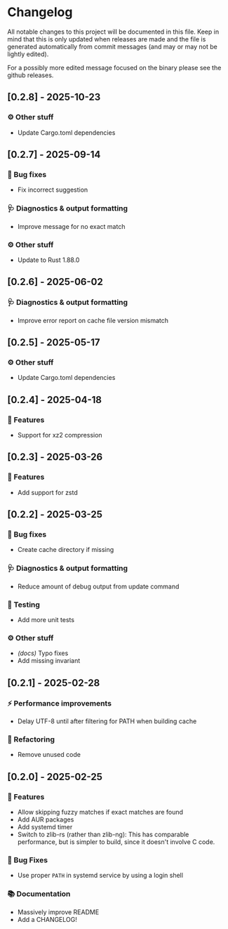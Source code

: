 # Changelog

All notable changes to this project will be documented in this file.
Keep in mind that this is only updated when releases are made and the file
is generated automatically from commit messages (and may or may not be lightly
edited).

For a possibly more edited message focused on the binary please see the github
releases.

## [0.2.8] - 2025-10-23

### ⚙️ Other stuff

- Update Cargo.toml dependencies


## [0.2.7] - 2025-09-14

### 🐛 Bug fixes

- Fix incorrect suggestion

### 🩺 Diagnostics & output formatting

- Improve message for no exact match

### ⚙️ Other stuff

- Update to Rust 1.88.0

## [0.2.6] - 2025-06-02

### 🩺 Diagnostics & output formatting

- Improve error report on cache file version mismatch

## [0.2.5] - 2025-05-17

### ⚙️ Other stuff

- Update Cargo.toml dependencies

## [0.2.4] - 2025-04-18

### 🚀 Features

- Support for xz2 compression

## [0.2.3] - 2025-03-26

### 🚀 Features

- Add support for zstd

## [0.2.2] - 2025-03-25

### 🐛 Bug fixes

- Create cache directory if missing

### 🩺 Diagnostics & output formatting

- Reduce amount of debug output from update command

### 🧪 Testing

- Add more unit tests

### ⚙️ Other stuff

- *(docs)* Typo fixes
- Add missing invariant

## [0.2.1] - 2025-02-28

### ⚡ Performance improvements

- Delay UTF-8 until after filtering for PATH when building cache

### 🚜 Refactoring

- Remove unused code

## [0.2.0] - 2025-02-25

### 🚀 Features

- Allow skipping fuzzy matches if exact matches are found
- Add AUR packages
- Add systemd timer
- Switch to zlib-rs (rather than zlib-ng): This has comparable performance,
  but is simpler to build, since it doesn't involve C code.

### 🐛 Bug Fixes

- Use proper `PATH` in systemd service by using a login shell

### 📚 Documentation

- Massively improve README
- Add a CHANGELOG!
